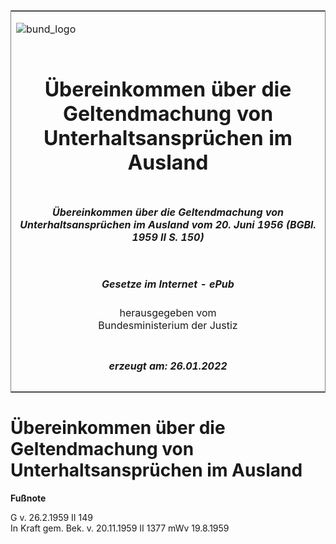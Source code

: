 <span id="DECKBLATT.html"></span>

<table border="0" frame="border" width="100%">

<tr valign="top">

<td align="left">

![bund\_logo](BfJ_2021_Web_de_de.gif)

</td>

<td align="right">

 

</td>

</tr>

<tr align="center" valign="middle">

<td colspan="2">

# Übereinkommen über die Geltendmachung von Unterhaltsansprüchen im Ausland

</td>

</tr>

<tr align="center" valign="middle">

<td colspan="2">

##### Übereinkommen über die Geltendmachung von Unterhaltsansprüchen im Ausland vom 20. Juni 1956 (BGBl. 1959 II S. 150)

</td>

</tr>

<tr align="center" valign="middle">

<td colspan="2">

  
  

##### Gesetze im Internet - ePub  
  
herausgegeben vom  
Bundesministerium der Justiz

</td>

</tr>

<tr align="center" valign="bottom">

<td colspan="2">

  
  

##### erzeugt am: 26.01.2022

</td>

</tr>

</table>

<span id="BJNR201500959.html"></span>

# Übereinkommen über die Geltendmachung von Unterhaltsansprüchen im Ausland

<div>

  
**Fußnote**

<div class="jnhtml">

<div>

<div class="jurAbsatz">

G v. 26.2.1959 II 149  
In Kraft gem. Bek. v. 20.11.1959 II 1377 mWv 19.8.1959

</div>

</div>

</div>

</div>
